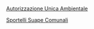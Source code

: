 [Autorizzazione Unica Ambientale]({{site.baseurl}}/schede/aua/imprese/index.html)


[Sportelli Suape Comunali]({{site.baseurl}}/map/sportelli_suape/)
